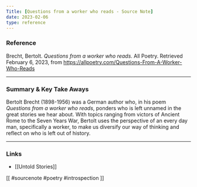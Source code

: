 ```yaml
---
Title: [Questions from a worker who reads - Source Note]
date: 2023-02-06
type: reference
---
```


### Reference 

Brecht, Bertolt. _Questions from a worker who reads_. All Poetry. Retrieved February 6, 2023, from https://allpoetry.com/Questions-From-A-Worker-Who-Reads

---

### Summary & Key Take Aways

Bertolt Brecht (1898-1956) was a German author who, in his poem *Questions from a worker who reads*, ponders who is left unnamed in the great stories we hear about. With topics ranging from victors of Ancient Rome to the Seven Years War, Bertolt uses the perspective of an every day man, specifically a worker, to make us diversify our way of thinking and reflect on who is left out of history. 

--- 

### Links
- [[Untold Stories]]

[[ #sourcenote #poetry #introspection ]]